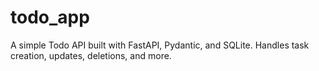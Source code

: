 # todo_app
A simple Todo API built with FastAPI, Pydantic, and SQLite. Handles task creation, updates, deletions, and more.
